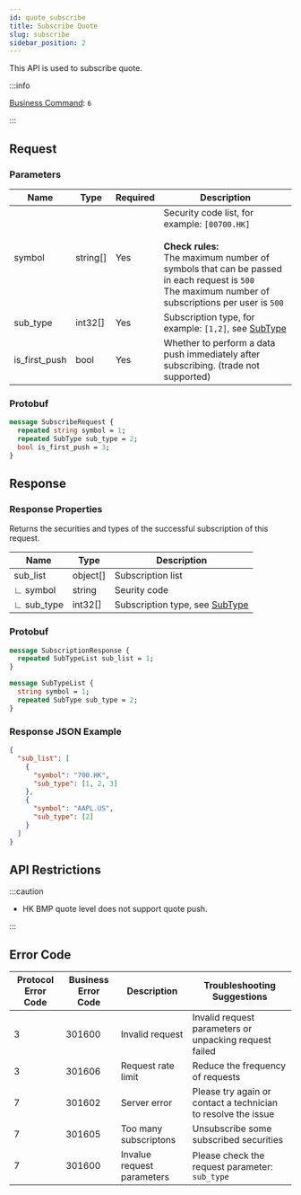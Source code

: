 ```yaml
---
id: quote_subscribe
title: Subscribe Quote
slug: subscribe
sidebar_position: 2
---
```


This API is used to subscribe quote.

:::info

[Business Command](../../socket/protocol/request): `6`

:::

## Request

### Parameters

| Name          | Type     | Required | Description                                                                                                                                                                                                            |
| ------------- | -------- | -------- | ---------------------------------------------------------------------------------------------------------------------------------------------------------------------------------------------------------------------- |
| symbol        | string[] | Yes      | Security code list, for example: `[00700.HK]` <br /><br />**Check rules:**<br />The maximum number of symbols that can be passed in each request is `500` <br /> The maximum number of subscriptions per user is `500` |
| sub_type      | int32[]  | Yes      | Subscription type, for example: `[1,2]`, see [SubType](../objects#subtype---quote-type-of-subscription)                                                                                                                |
| is_first_push | bool     | Yes      | Whether to perform a data push immediately after subscribing. (trade not supported)                                                                                                                                    |

### Protobuf

```protobuf
message SubscribeRequest {
  repeated string symbol = 1;
  repeated SubType sub_type = 2;
  bool is_first_push = 3;
}
```

## Response

### Response Properties

Returns the securities and types of the successful subscription of this request.

| Name       | Type     | Description                                                                       |
| ---------- | -------- | --------------------------------------------------------------------------------- |
| sub_list   | object[] | Subscription list                                                                 |
| ∟ symbol   | string   | Seurity code                                                                      |
| ∟ sub_type | int32[]  | Subscription type, see [SubType](../objects#subtype---quote-type-of-subscription) |

### Protobuf

```protobuf
message SubscriptionResponse {
  repeated SubTypeList sub_list = 1;
}

message SubTypeList {
  string symbol = 1;
  repeated SubType sub_type = 2;
}
```

### Response JSON Example

```json
{
  "sub_list": [
    {
      "symbol": "700.HK",
      "sub_type": [1, 2, 3]
    },
    {
      "symbol": "AAPL.US",
      "sub_type": [2]
    }
  ]
}
```

## API Restrictions

:::caution

- HK BMP quote level does not support quote push.

:::

## Error Code

| Protocol Error Code | Business Error Code | Description                | Troubleshooting Suggestions                                   |
| ------------------- | ------------------- | -------------------------- | ------------------------------------------------------------- |
| 3                   | 301600              | Invalid request            | Invalid request parameters or unpacking request failed        |
| 3                   | 301606              | Request rate limit         | Reduce the frequency of requests                              |
| 7                   | 301602              | Server error               | Please try again or contact a technician to resolve the issue |
| 7                   | 301605              | Too many subscriptons      | Unsubscribe some subscribed securities                        |
| 7                   | 301600              | Invalue request parameters | Please check the request parameter: `sub_type`                |
